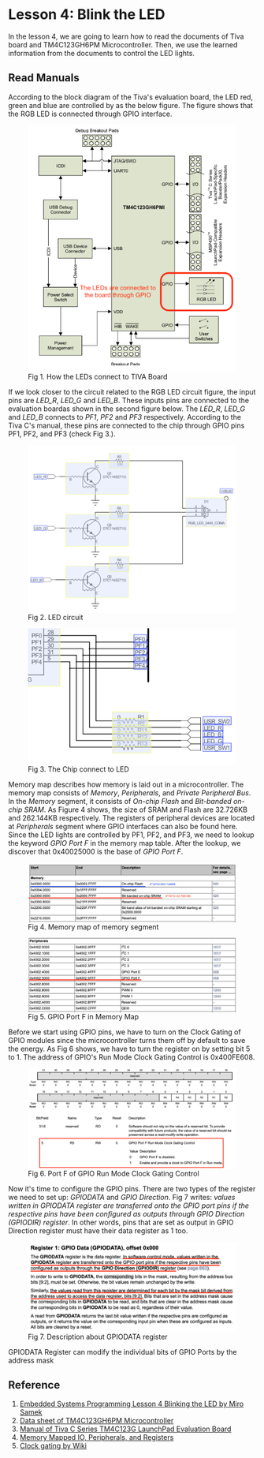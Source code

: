 # Lesson 4: Blink the LED

In the lesson 4, we are going to learn how to read the documents of Tiva board and TM4C123GH6PM Microcontroller. Then, we use the learned information from the documents to control the LED lights.

## Read Manuals

According to the block diagram of the Tiva's evaluation board, the LED red, green and blue are controlled by as the below figure. The figure shows that the RGB LED is connected through GPIO interface.

<figure>
	<img style="display: block;" src="https://raw.githubusercontent.com/0xyd/PureMetal/main/Miro%20Samek/Lesson%204/pics/How%20the%20LEDs%20connect%20to%20TIVA%20Board.png" alt="Fig 1. How the LEDs connect to TIVA Board">
	<figcaption style="display: block;">Fig 1. How the LEDs connect to TIVA Board</figcaption>
</figure>

If we look closer to the circuit related to the RGB LED circuit figure, the input pins are *LED_R*, *LED_G* and *LED_B*. These inputs pins are connected to the evaluation boardas shown in the second figure below. The *LED_R*, *LED_G* and *LED_B* connects to *PF1*, *PF2* and *PF3* respectively. According to the Tiva C's manual, these pins are connected to the chip through GPIO pins PF1, PF2, and PF3 (check Fig 3.). 

<figure>
	<img style="display: block;" src="https://raw.githubusercontent.com/0xyd/PureMetal/main/Miro%20Samek/Lesson%204/pics/LED%20circuit.png" alt="Fig 2. LED circuit">
	<figcaption style="display: block;">Fig 2. LED circuit</figcaption>
</figure>
<figure>
	<img style="display: block;" src="https://raw.githubusercontent.com/0xyd/PureMetal/main/Miro%20Samek/Lesson%204/pics/The%20Chip%20connect%20to%20LED.png" alt="Fig 3. The Chip connect to LED">
	<figcaption style="display: block;">Fig 3. The Chip connect to LED</figcaption>
</figure>

Memory map describes how memory is laid out in a microcontroller. The memory map consists of *Memory*, *Peripherals*, and *Private Peripheral Bus*. In the *Memory* segment, it consists of *On-chip Flash* and *Bit-banded on-chip SRAM*. As Figure 4 shows, the size of SRAM and Flash are 32.726KB and 262.144KB respectively. The registers of peripheral devices are located at *Peripherals* segment where GPIO interfaces can also be found here. Since the LED lights are controlled by PF1, PF2, and PF3, we need to lookup the keyword *GPIO Port F* in the memory map table. After the lookup, we discover that 0x40025000 is the base of *GPIO Port F*.

<figure>
	<img style="display: block;" src="https://raw.githubusercontent.com/0xyd/PureMetal/main/Miro%20Samek/Lesson%204/pics/Memory%20map%20of%20memory%20segment.png" alt="Fig 4. Memory map of memory segment">
	<figcaption style="display: block;">Fig 4. Memory map of memory segment</figcaption>
</figure>
<figure>
	<img style="display: block;" src="https://raw.githubusercontent.com/0xyd/PureMetal/main/Miro%20Samek/Lesson%204/pics/GPIO%20Port%20F%20in%20Memory%20Map.png" alt="Fig 5. GPIO Port F im Memory Map">
	<figcaption style="display: block;">Fig 5. GPIO Port F in Memory Map</figcaption>
</figure>

Before we start using GPIO pins, we have to turn on the Clock Gating of GPIO modules since the microcontroller turns them off by default to save the energy. As Fig 6 shows, we have to turn the register on by setting bit 5 to 1. The address of GPIO's Run Mode Clock Gating Control is 0x400FE608.

<figure>
	<img style="display: block;" src="https://raw.githubusercontent.com/0xyd/PureMetal/main/Miro%20Samek/Lesson%204/pics/Port%20F%20of%20GPIO%20Run%20Mode%20Clock%20Gating%20Control.png" alt="Fig 6. Port F of GPIO Run Mode Clock Gating Control">
	<figcaption style="display: block;">Fig 6. Port F of GPIO Run Mode Clock Gating Control</figcaption>
</figure>

Now it's time to configure the GPIO pins. There are two types of the register we need to set up: *GPIODATA* and *GPIO Direction*. Fig 7 writes: *values written in GPIODATA register are transferred onto the GPIO port pins if the respective pins have been configured as outputs through GPIO Direction (GPIODIR) register*. In other words, pins that are set as output in GPIO Direction register must have their data register as 1 too.

<figure>
	<img style="display: block;" src="https://raw.githubusercontent.com/0xyd/PureMetal/main/Miro%20Samek/Lesson%204/pics/GPIO%20Data%20Register.png" alt="Fig 7. Description about GPIODATA register">
	<figcaption style="display: block;">Fig 7. Description about GPIODATA register</figcaption>
</figure>

GPIODATA Register can modify the individual bits of GPIO Ports by the address mask

## Reference
1. [Embedded Systems Programming Lesson 4 Blinking the LED by Miro Samek](https://www.youtube.com/watch?v=D0VuYe77Wu0&list=PLfcIZXsDLA1-QEyrD4R9YcWWKpbCcrGVP&index=5)
2. [Data sheet of TM4C123GH6PM Microcontroller](https://www.ti.com/lit/ds/symlink/tm4c123gh6pm.pdf?ts=1629421963999&ref_url=https%253A%252F%252Fwww.google.com%252F)
3. [Manual of Tiva C Series TM4C123G LaunchPad Evaluation Board](https://www.ti.com/lit/ug/spmu296/spmu296.pdf?ts=1629375237888&ref_url=https%253A%252F%252Fwww.google.com%252F)
4. [Memory Mapped IO, Peripherals, and Registers](https://jsandler18.github.io/extra/peripheral.html)
5. [Clock gating by Wiki](https://en.wikipedia.org/wiki/Clock_gating)
